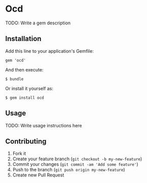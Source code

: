 # Ocd

TODO: Write a gem description

## Installation

Add this line to your application's Gemfile:

    gem 'ocd'

And then execute:

    $ bundle

Or install it yourself as:

    $ gem install ocd

## Usage

TODO: Write usage instructions here

## Contributing

1. Fork it
2. Create your feature branch (`git checkout -b my-new-feature`)
3. Commit your changes (`git commit -am 'Add some feature'`)
4. Push to the branch (`git push origin my-new-feature`)
5. Create new Pull Request

